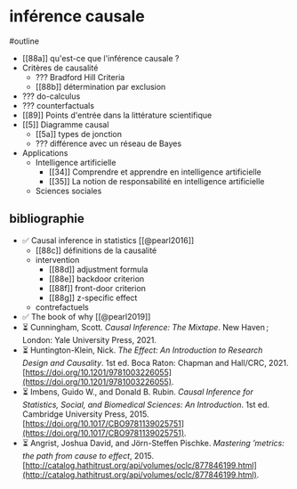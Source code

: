# inférence causale
#outline 

- [[88a]] qu'est-ce que l'inférence causale ?
- Critères de causalité
	- ??? Bradford Hill Criteria
	- [[88b]] détermination par exclusion
- ??? do-calculus
- ??? counterfactuals
- [[89]] Points d'entrée dans la littérature scientifique
- [[5]] Diagramme causal
	- [[5a]] types de jonction
	- ??? différence avec un réseau de Bayes
- Applications
	- Intelligence artificielle
		- [[34]] Comprendre et apprendre en intelligence artificielle
		- [[35]] La notion de responsabilité en intelligence artificielle
	- Sciences sociales

## bibliographie

- ✅ Causal inference in statistics [[@pearl2016]]
	- [[88c]] définitions de la causalité
	- intervention
		- [[88d]] adjustment formula
		- [[88e]] backdoor criterion
		- [[88f]] front-door criterion
		- [[88g]] z-specific effect
	- contrefactuels
-  ✅ The book of why [[@pearl2019]]
- ⏳ Cunningham, Scott. _Causal Inference: The Mixtape_. New Haven ; London: Yale University Press, 2021.
- ⏳ Huntington-Klein, Nick. _The Effect: An Introduction to Research Design and Causality_. 1st ed. Boca Raton: Chapman and Hall/CRC, 2021. [https://doi.org/10.1201/9781003226055](https://doi.org/10.1201/9781003226055).
- ⏳ Imbens, Guido W., and Donald B. Rubin. _Causal Inference for Statistics, Social, and Biomedical Sciences: An Introduction_. 1st ed. Cambridge University Press, 2015. [https://doi.org/10.1017/CBO9781139025751](https://doi.org/10.1017/CBO9781139025751).
- ⏳ Angrist, Joshua David, and Jörn-Steffen Pischke. _Mastering ’metrics: the path from cause to effect_, 2015. [http://catalog.hathitrust.org/api/volumes/oclc/877846199.html](http://catalog.hathitrust.org/api/volumes/oclc/877846199.html).
